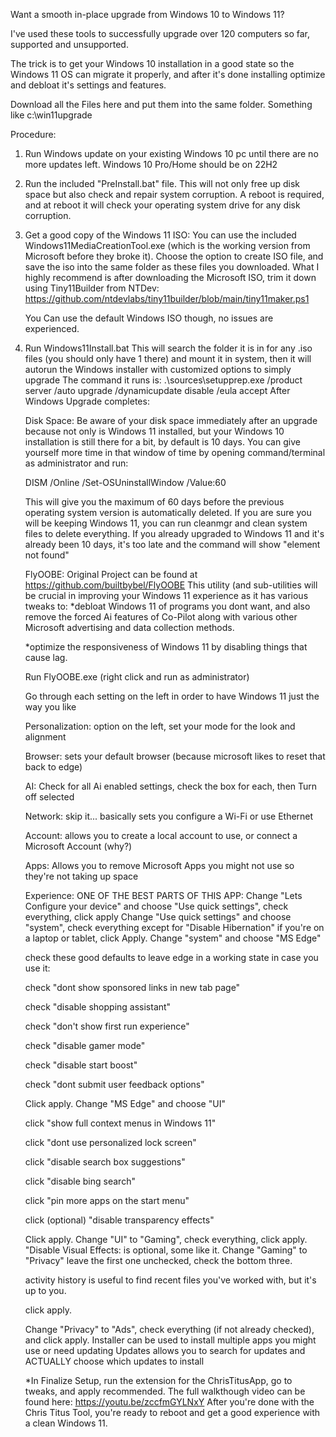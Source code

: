 Want a smooth in-place upgrade from Windows 10 to Windows 11?

I've used these tools to successfully upgrade over 120 computers so far, supported and unsupported.

The trick is to get your Windows 10 installation in a good state so the Windows 11 OS can migrate it properly,
  and after it's done installing optimize and debloat it's settings and features.

Download all the Files here and put them into the same folder.  Something like c:\win11upgrade

Procedure:
1. Run Windows update on your existing Windows 10 pc until there are no more updates left. Windows 10 Pro/Home should be on 22H2
2. Run the included "PreInstall.bat" file.  This will not only free up disk space but also check and repair system corruption.
   A reboot is required, and at reboot it will check your operating system drive for any disk corruption.
3. Get a good copy of the Windows 11 ISO:
   You can use the included Windows11MediaCreationTool.exe (which is the working version from Microsoft before they broke it).
   Choose the option to create ISO file, and save the iso into the same folder as these files you downloaded.
   What I highly recommend is after downloading the Microsoft ISO, trim it down using Tiny11Builder from NTDev:
   https://github.com/ntdevlabs/tiny11builder/blob/main/tiny11maker.ps1

   You Can use the default Windows ISO though, no issues are experienced.
5. Run Windows11Install.bat  This will search the folder it is in for any .iso files (you should only have 1 there) and mount
   it in system, then it will autorun the Windows installer with customized options to simply upgrade
   The command it runs is: .\sources\setupprep.exe /product server /auto upgrade /dynamicupdate disable /eula accept
After Windows Upgrade completes:

     Disk Space: Be aware of your disk space immediately after an upgrade because not only is Windows 11 installed,
     but your Windows 10 installation is still there for a bit, by default is 10 days.
     You can give yourself more time in that window of time by opening command/terminal as administrator and run:
   
     DISM /Online /Set-OSUninstallWindow /Value:60
   
     This will give you the maximum of 60 days before the previous operating system version is automatically deleted.
   If you are sure you will be keeping Windows 11, you can run cleanmgr and clean system files to delete everything.
   If you already upgraded to Windows 11 and it's already been 10 days, it's too late and the command will show "element not found" 

     FlyOOBE: Original Project can be found at https://github.com/builtbybel/FlyOOBE
   This utility (and sub-utilities will be crucial in improving your Windows 11 experience as it has various tweaks to:
   *debloat Windows 11 of programs you dont want, and also remove the forced Ai features of Co-Pilot along with various other Microsoft advertising and data collection methods.
   
   *optimize the responsiveness of Windows 11 by disabling things that cause lag.

   Run FlyOOBE.exe (right click and run as administrator)

   Go through each setting on the left in order to have Windows 11 just the way you like

   Personalization: option on the left, set your mode for the look and alignment

   Browser: sets your default browser (because microsoft likes to reset that back to edge)

   AI: Check for all Ai enabled settings, check the box for each, then Turn off selected

   Network: skip it... basically sets you configure a Wi-Fi or use Ethernet

   Account: allows you to create a local account to use, or connect a Microsoft Account (why?)

   Apps: Allows you to remove Microsoft Apps you might not use so they're not taking up space

   Experience: ONE OF THE BEST PARTS OF THIS APP:
       Change "Lets Configure your device" and choose "Use quick settings", check everything, click apply
       Change "Use quick settings" and choose "system", check everything except for "Disable Hibernation" if you're on a laptop or tablet, click Apply.
     Change "system" and choose "MS Edge"

   check these good defaults to leave edge in a working state in case you use it:

   check "dont show sponsored links in new tab page"

   check "disable shopping assistant"

   check "don't show first run experience"

   check "disable gamer mode"

   check "disable start boost"

   check "dont submit user feedback options"
        
   Click apply.
      Change "MS Edge" and choose "UI"

   click "show full context menus in Windows 11"

   click "dont use personalized lock screen"

   click "disable search box suggestions"

   click "disable bing search"

   click "pin more apps on the start menu"

   click (optional) "disable transparency effects"

   Click apply.
       Change "UI" to "Gaming", check everything, click apply. "Disable Visual Effects: is optional, some like it.
       Change "Gaming" to "Privacy" leave the first one unchecked, check the bottom three.

   activity history is useful to find recent files you've worked with, but it's up to you.


   click apply.

   Change "Privacy" to "Ads", check everything (if not already checked), and click apply.
Installer can be used to install multiple apps you might use or need updating
Updates allows you to search for updates and ACTUALLY choose which updates to install

   *In Finalize Setup, run the extension for the ChrisTitusApp, go to tweaks, and apply recommended.
   The full walkthough video can be found here: https://youtu.be/zccfmGYLNxY
After you're done with the Chris Titus Tool, you're ready to reboot and get a good experience with a clean Windows 11.
   
